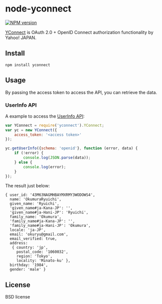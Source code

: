 # node-yconnect

[![NPM version](https://badge.fury.io/js/yconnect.svg)](http://badge.fury.io/js/yconnect)

[YConnect](http://developer.yahoo.co.jp/yconnect/) is OAuth 2.0 + OpenID
Connect authorization functionality by Yahoo! JAPAN.

## Install

```
npm install yconnect
```

## Usage

By passing the access token to access the API, you can retrieve the data.

### UserInfo API

A example to access the [UserInfo API](http://developer.yahoo.co.jp/yconnect/userinfo.html):

```javascript
var YConnect = require('yconnect').YConnect;
var yc = new YConnect({
    access_token: '<access token>'
});

yc.getUserInfo({schema: 'openid'}, function (error, data) {
    if (!error) {
        console.log(JSON.parse(data));
    } else {
        console.log(error);
    }
});
```

The result just below:

```
{ user_id: '43M63NAGMHBAYMXRMY3WODOWS4',
  name: 'OkumuraRyuichi',
  given_name: 'Ryuichi',
  'given_name#ja-Kana-JP': '',
  'given_name#ja-Hani-JP': 'Ryuichi',
  family_name: 'Okumura',
  'family_name#ja-Kana-JP': '',
  'family_name#ja-Hani-JP': 'Okumura',
  locale: 'ja-JP',
  email: 'okuryu@gmail.com',
  email_verified: true,
  address:
   { country: 'jp',
     postal_code: '1060032',
     region: 'Tokyo',
     locality: 'Minato-ku' },
  birthday: '1984',
  gender: 'male' }
```

## License

BSD license
